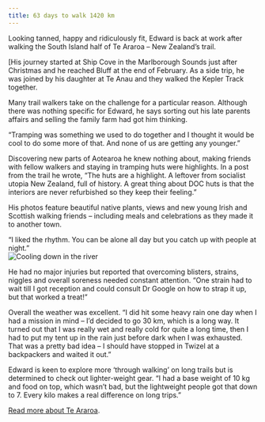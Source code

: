 ```yaml
---
title: 63 days to walk 1420 km
---
```

Looking tanned, happy and ridiculously fit, Edward is back at work after walking the South Island half of Te Araroa – New Zealand’s trail.

<!--more-->

[His journey started at Ship Cove in the Marlborough Sounds just after Christmas and he reached Bluff at the end of February. As a side trip, he was joined by his daughter at Te Anau and they walked the Kepler Track together.

Many trail walkers take on the challenge for a particular reason. Although there was nothing specific for Edward, he says sorting out his late parents affairs and selling the family farm had got him thinking.

“Tramping was something we used to do together and I thought it would be cool to do some more of that. And none of us are getting any younger.”  

Discovering new parts of Aotearoa he knew nothing about, making friends with fellow walkers and staying in tramping huts were highlights. In a post from the trail he wrote, “The huts are a highlight. A leftover from socialist utopia New Zealand, full of history. A great thing about DOC huts is that the interiors are never refurbished so they keep their feeling.”

His photos feature beautiful native plants, views and new young Irish and Scottish walking friends – including meals and celebrations as they made it to another town.

“I liked the rhythm. You can be alone all day but you catch up with people at night.”  
![Cooling down in the river](/news/2020-03-12/te-araroa/wading-river.jpg)

He had no major injuries but reported that overcoming blisters, strains, niggles and overall soreness needed constant attention. “One strain had to wait till I got reception and could consult Dr Google on how to strap it up, but that worked a treat!”

Overall the weather was excellent. “I did hit some heavy rain one day when I had a mission in mind – I’d decided to go 30 km, which is a long way. It turned out that I was really wet and really cold for quite a long time, then I had to put my tent up in the rain just before dark when I was exhausted. That was a pretty bad idea – I should have stopped in Twizel at a backpackers and waited it out.”

Edward is keen to explore more ‘through walking’ on long trails but is determined to check out lighter-weight gear. “I had a base weight of 10 kg and food on top, which wasn’t bad, but the lightweight people got that down to 7. Every kilo makes a real difference on long trips.”

[Read more about Te Araroa](https://www.teararoa.org.nz/).
